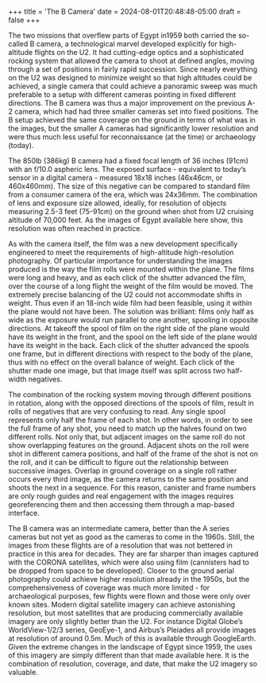 +++
title = 'The B Camera'
date = 2024-08-01T20:48:48-05:00
draft = false
+++

The two missions that overflew parts of Egypt in1959 both carried the so-called B camera, a technological marvel developed explicitly for high-altitude flights on the U2. It had cutting-edge optics and a sophisticated rocking system that allowed the camera to shoot at defined angles, moving through a set of positions in fairly rapid succession. Since nearly everything on the U2 was designed to minimize weight so that high altitudes could be achieved, a single camera that could achieve a panoramic sweep was much preferable to a setup with different cameras pointing in fixed different directions. The B camera was thus a major improvement on the previous A-2 camera, which had had three smaller cameras set into fixed positions. The B setup achieved the same coverage on the ground in terms of what was in the images, but the smaller A cameras had significantly lower resolution and were thus much less useful for reconnaissance (at the time) or archaeology (today).

The 850lb (386kg) B camera had a fixed focal length of 36 inches (91cm) with an f/10.0 aspheric lens. The exposed surface - equivalent to today’s sensor in a digital camera - measured 18x18 inches (46x46cm, or 460x460mm). The size of this negative can be compared to standard film from a consumer camera of the era, which was 24x36mm. The combination of lens and exposure size allowed, ideally, for resolution of objects measuring 2.5-3 feet (75-91cm) on the ground when shot from U2 cruising altitude of 70,000 feet. As the images of Egypt available here show, this resolution was often reached in practice.

As with the camera itself, the film was a new development specifically engineered to meet the requirements of high-altitude high-resolution photography. Of particular importance for understanding the images produced is the way the film rolls were mounted within the plane. The films were long and heavy, and as each click of the shutter advanced the film, over the course of a long flight the weight of the film would be moved. The extremely precise balancing of the U2 could not accommodate shifts in weight. Thus even if an 18-inch wide film had been feasible, using it within the plane would not have been. The solution was brilliant: films only half as wide as the exposure would run parallel to one another, spooling in opposite directions. At takeoff the spool of film on the right side of the plane would have its weight in the front, and the spool on the left side of the plane would have its weight in the back. Each click of the shutter advanced the spools one frame, but in different directions with respect to the body of the plane, thus with no effect on the overall balance of weight. Each click of the shutter made one image, but that image itself was split across two half-width negatives.

The combination of the rocking system moving through different positions in rotation, along with the opposed directions of the spools of film, result in rolls of negatives that are very confusing to read. Any single spool represents only half the frame of each shot. In other words, in order to see the full frame of any shot, you need to match up the halves found on two different rolls. Not only that, but adjacent images on the same roll do not show overlapping features on the ground. Adjacent shots on the roll were shot in different camera positions, and half of the frame of the shot is not on the roll, and it can be difficult to figure out the relationship between successive images. Overlap in ground coverage on a single roll rather occurs every third image, as the camera returns to the same position and shoots the next in a sequence. For this reason, canister and frame numbers are only rough guides and real engagement with the images requires georeferencing them and then accessing them through a map-based interface.

The B camera was an intermediate camera, better than the A series cameras but not yet as good as the cameras to come in the 1960s. Still, the images from these flights are of a resolution that was not bettered in practice in this area for decades. They are far sharper than images captured with the CORONA satellites, which were also using film (cannisters had to be dropped from space to be developed). Closer to the ground aerial photography could achieve higher resolution already in the 1950s, but the comprehensiveness of coverage was much more limited - for archaeological purposes, few flights were flown and those were only over known sites. Modern digital satellite imagery can achieve astonishing resolution, but most satellites that are producing commercially available imagery are only slightly better than the U2. For instance Digital Globe’s WorldView-1/2/3 series, GeoEye-1, and Airbus’s Pleiades all provide images at resolution of around 0.5m. Much of this is available through GoogleEarth. Given the extreme changes in the landscape of Egypt since 1959, the uses of this imagery are simply different than that made available here. It is the combination of resolution, coverage, and date, that make the U2 imagery so valuable.
